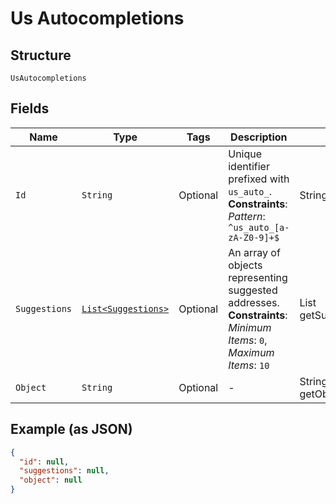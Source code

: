 
# Us Autocompletions

## Structure

`UsAutocompletions`

## Fields

| Name | Type | Tags | Description | Getter | Setter |
|  --- | --- | --- | --- | --- | --- |
| `Id` | `String` | Optional | Unique identifier prefixed with `us_auto_`.<br>**Constraints**: *Pattern*: `^us_auto_[a-zA-Z0-9]+$` | String getId() | setId(String id) |
| `Suggestions` | [`List<Suggestions>`](/doc/models/suggestions.md) | Optional | An array of objects representing suggested addresses.<br>**Constraints**: *Minimum Items*: `0`, *Maximum Items*: `10` | List<Suggestions> getSuggestions() | setSuggestions(List<Suggestions> suggestions) |
| `Object` | `String` | Optional | - | String getObject() | setObject(String object) |

## Example (as JSON)

```json
{
  "id": null,
  "suggestions": null,
  "object": null
}
```

